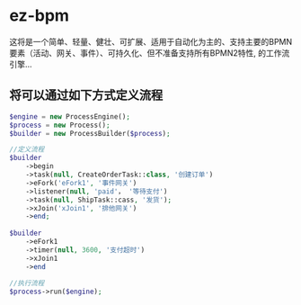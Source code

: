 # ez-bpm
这将是一个简单、轻量、健壮、可扩展、适用于自动化为主的、支持主要的BPMN要素（活动、网关、事件）、可持久化、但不准备支持所有BPMN2特性, 的工作流引擎...

## 将可以通过如下方式定义流程

```PHP
$engine = new ProcessEngine();
$process = new Process();
$builder = new ProcessBuilder($process);

//定义流程
$builder
    ->begin
    ->task(null, CreateOrderTask::class, '创建订单')
    ->eFork('eFork1', '事件网关')
    ->listener(null, 'paid'， '等待支付')
    ->task(null, ShipTask::cass, '发货');
    ->xJoin('xJoin1', '排他网关')
    ->end;
    
$builder 
    ->eFork1
    ->timer(null, 3600, '支付超时')
    ->xJoin1
    ->end
    
//执行流程
$process->run($engine);

```
